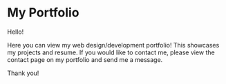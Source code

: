 # My Portfolio
Hello! 

Here you can view my web design/development portfolio! This showcases my projects and resume. If you would like to contact me, please view the contact page on my portfolio and send me a message. 

Thank you!

[Picture-of-Me]: https://zabrown.com/img/about-img.png

